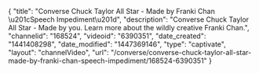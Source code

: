 {
    "title": "Converse Chuck Taylor All Star - Made by Franki Chan \u201cSpeech Impediment\u201d",
    "description": "Converse Chuck Taylor All Star - Made by you. Learn more about the wildly creative Franki Chan.",
    "channelid": "168524",
    "videoid": "6390351",
    "date_created": "1441408298",
    "date_modified": "1447369146",
    "type": "captivate",
    "layout": "channelVideo",
    "url": "\/converse\/converse-chuck-taylor-all-star-made-by-franki-chan-speech-impediment\/168524-6390351"
}